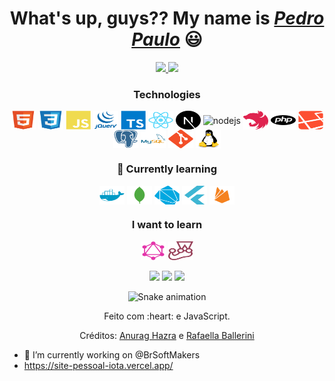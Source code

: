 <div>
  <h1 align="center">What's up, guys?? My name is <a href="https://www.linkedin.com/in/the-pedropaulo/"><i>Pedro Paulo</i></a> 😃️</h1>

<div align="center">
  <a href="https://github.com/the-pedropaulo">
    <img height="150em" src="https://github-readme-stats.vercel.app/api?username=the-pedropaulo&count_private=true&include_all_commits=true&show_icons=true&theme=dracula&hide_border=false&show_owner=true"/>
    <img height="150em" src="https://github-readme-stats.vercel.app/api/top-langs/?username=the-pedropaulo&theme=dracula&hide_border=false&&layout=compact"/>
  </a>
</div>


<div align=center>
  <h3>Technologies</h3>
</div>
<div align="center" valign="top">
   <img align="center" alt="HTML" height="30" width="40" src="https://raw.githubusercontent.com/devicons/devicon/master/icons/html5/html5-original.svg">
  <img align="center" alt="CSS" height="30" width="40" src="https://raw.githubusercontent.com/devicons/devicon/master/icons/css3/css3-original.svg">
  <img align="center" alt="Js" height="30" width="40" src="https://raw.githubusercontent.com/devicons/devicon/master/icons/javascript/javascript-plain.svg">
  <img align="center" alt="jquery" height="30" width="40" src="https://raw.githubusercontent.com/devicons/devicon/master/icons/jquery/jquery-plain-wordmark.svg">
  <img align="center" alt="Ts" height="30" width="40" src="https://raw.githubusercontent.com/devicons/devicon/master/icons/typescript/typescript-plain.svg">
  <img align="center" alt="React" height="30" width="40" src="https://raw.githubusercontent.com/devicons/devicon/master/icons/react/react-original.svg">
  <img align="center" alt="nextjs" height="30" width="40" src="https://raw.githubusercontent.com/devicons/devicon/master/icons/nextjs/nextjs-original.svg">
  <img align="center" alt="nodejs" height="30" width="40" src="https://cdn.worldvectorlogo.com/logos/nodejs-icon.svg">
  <img align="center" alt="nestjs" height="30" width="40" src="https://raw.githubusercontent.com/devicons/devicon/master/icons/nestjs/nestjs-plain.svg">
  <img align="center" alt="php" height="30" width="40" src="https://raw.githubusercontent.com/devicons/devicon/master/icons/php/php-plain.svg">
  <img align="center" alt="laravel" height="30" width="40" src="https://raw.githubusercontent.com/devicons/devicon/master/icons/laravel/laravel-plain.svg">
   <img align="center" alt="linux" height="30" width="40" src="https://raw.githubusercontent.com/devicons/devicon/master/icons/postgresql/postgresql-plain.svg">

  
  <img align="center" alt="linux" height="30" width="40" src="https://raw.githubusercontent.com/devicons/devicon/master/icons/mysql/mysql-original-wordmark.svg">
  
  
  <img align="center" alt="git" height="30" width="40" src="https://raw.githubusercontent.com/devicons/devicon/master/icons/git/git-original.svg">
  <img align="center" alt="linux" height="30" width="40" src="https://raw.githubusercontent.com/devicons/devicon/master/icons/linux/linux-original.svg">
</div>
  
<div align=center>
  <h3>🌱 Currently learning</h3>
</div>
<div align="center" valign="top">
  <img align="center" alt="docker" height="30" width="40" src="https://raw.githubusercontent.com/devicons/devicon/master/icons/docker/docker-plain.svg">
  <img align="center" alt="mongodb" height="30" width="40" src="https://raw.githubusercontent.com/devicons/devicon/master/icons/mongodb/mongodb-plain.svg">
     <img align="center" alt="dart" height="30" width="40" src="https://raw.githubusercontent.com/devicons/devicon/master/icons/dart/dart-plain.svg">
   <img align="center" alt="dart" height="30" width="40" src="https://raw.githubusercontent.com/devicons/devicon/master/icons/flutter/flutter-plain.svg">
   <img align="center" alt="dart" height="30" width="40" src="https://raw.githubusercontent.com/devicons/devicon/master/icons/firebase/firebase-plain.svg">
</div>

  <div align=center>
  <h3>I want to learn</h3>
</div>
<div align="center" valign="top">
  <img align="center" alt="graphql" height="30" width="40" src="https://raw.githubusercontent.com/devicons/devicon/master/icons/graphql/graphql-plain.svg">
  <img align="center" alt="jest" height="30" width="40" src="https://raw.githubusercontent.com/devicons/devicon/master/icons/jest/jest-plain.svg">
  
 
</div><br>
 

<div align="center">
  <a href="https://www.instagram.com/the_pedrosantana/" target="_blank"><img src="https://img.shields.io/badge/-Instagram-%23E4405F?style=for-the-badge&logo=instagram&logoColor=white" target="_blank"></a>
  <!-- <a href="https://www.facebook.com/pedropaulo" target="_blank"><img src="https://img.shields.io/badge/Facebook-1877F2?style=for-the-badge&logo=facebook&logoColor=white" target="_blank"></a>  -->
  <a href="https://www.linkedin.com/in/the-pedropaulo/" target="_blank"><img src="https://img.shields.io/badge/-LinkedIn-%230077B5?style=for-the-badge&logo=linkedin&logoColor=white" target="_blank"></a> 
  <a href="mailto:pedro98seabra@gmail.com"><img src="https://img.shields.io/badge/-Gmail-%23333?style=for-the-badge&logo=gmail&logoColor=white" target="_blank"></a>
</div>

<div align="center">
  
  ![Snake animation](https://github.com/danielbped/danielbped/blob/output/github-contribution-grid-snake.svg)
  
</div>

<div align="center">
  <p>Feito com :heart: e JavaScript.</p>
  <p>Créditos: <a href="https://github.com/anuraghazra/github-readme-stats">Anurag Hazra</a> e <a href="https://github.com/rafaballerini">Rafaella Ballerini</a></p>
</div>

- 🔭 I’m currently working on @BrSoftMakers
- https://site-pessoal-iota.vercel.app/


